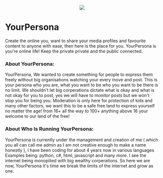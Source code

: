 <!--Coding from home gif-->
<div id="header" align="center">
  <img src="https://media.giphy.com/media/v1.Y2lkPTc5MGI3NjExM2ZiY2Y0MzgxY2VmYjZlNGQ5MmE2YzM1ZWNiZWI3ZTI4Yjk0YTMxNCZjdD1n/1TOGLF8q43USj5i8rw/giphy.gif"/>
</div>

<!--Social medias-->
<!--How many people have viewed my profile-->
<div id="views" align="center">
  <img src="https://komarev.com/ghpvc/?username=astr6id&style=flat-square&color=green" alt=""/>
</div>


# YourPersona
Create the online you, want to share your media profiles and favourite content to anyone with ease, then here is the place for you. YourPersona is you're online life! Keep the private private and the public connected.

### About YourPersona:

YourPersona, We wanted to create something for people to express them freely without big organisations watching your every move and post. This is your persona who you are, what you want to be who you want to be there is no limit. We shouldn't let big corperations dictate what is okay and what is not okay for you to post, yes we will have to monitor posts but we won't stop you for being you. Moderation is only here for protection of kids and many other factors, we want this to be a safe free land to express yourself no matter the age! from 16+ all the way to 100+ anything above 16 your welcome to our land of the free! 

### About Who Is Running YourPersona:

YourPersona is currently under the management and creation of me ( which you all can call me admin as I am not creative enough to make a name honestly ), I have been coding for about 4 years now in various languages Examples being: python, c#, html, javascript and many more. I see the internet being monopilied with big wealthy corperations. So here we are now, YourPersona it's time we break the limits of the internet and grow as one.  
